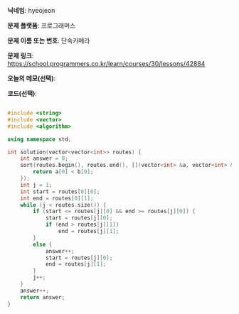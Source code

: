 **닉네임**: hyeojeon

**문제 플랫폼**: 프로그래머스

**문제 이름 또는 번호**: 단속카메라

**문제 링크**: https://school.programmers.co.kr/learn/courses/30/lessons/42884

**오늘의 메모(선택)**: 

**코드(선택)**:

```cpp

#include <string>
#include <vector>
#include <algorithm>

using namespace std;

int solution(vector<vector<int>> routes) {
    int answer = 0;
    sort(routes.begin(), routes.end(), [](vector<int> &a, vector<int> &b){
        return a[0] < b[0];
    });
    int j = 1;
    int start = routes[0][0];
    int end = routes[0][1];
    while (j < routes.size()) {
        if (start <= routes[j][0] && end >= routes[j][0]) {
            start = routes[j][0];
            if (end > routes[j][1])
                end = routes[j][1];
        }
        else {
            answer++;
            start = routes[j][0];
            end = routes[j][1];
        }
        j++;
    }
    answer++;
    return answer;
}

```
